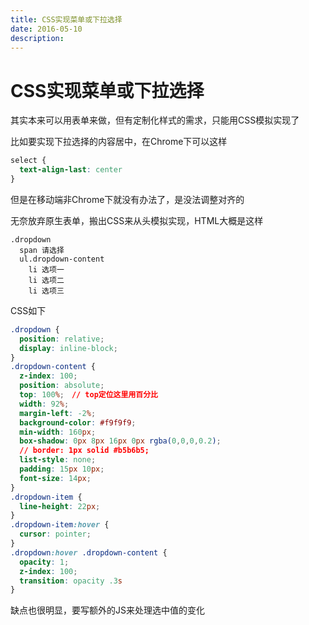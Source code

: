 ```yaml
---
title: CSS实现菜单或下拉选择
date: 2016-05-10
description: 
---
```


# CSS实现菜单或下拉选择

其实本来可以用表单来做，但有定制化样式的需求，只能用CSS模拟实现了

比如要实现下拉选择的内容居中，在Chrome下可以这样

``` css
select {
  text-align-last: center
}
```

但是在移动端非Chrome下就没有办法了，是没法调整对齐的

无奈放弃原生表单，搬出CSS来从头模拟实现，HTML大概是这样

``` jade
.dropdown
  span 请选择
  ul.dropdown-content
    li 选项一    
    li 选项二    
    li 选项三    
```

CSS如下

``` css
.dropdown {
  position: relative;
  display: inline-block;
}
.dropdown-content {
  z-index: 100;
  position: absolute;
  top: 100%;　// top定位这里用百分比
  width: 92%;
  margin-left: -2%;
  background-color: #f9f9f9;
  min-width: 160px;
  box-shadow: 0px 8px 16px 0px rgba(0,0,0,0.2);
  // border: 1px solid #b5b6b5;
  list-style: none;
  padding: 15px 10px;
  font-size: 14px;
}
.dropdown-item {
  line-height: 22px;
}
.dropdown-item:hover {
  cursor: pointer;
}
.dropdown:hover .dropdown-content {
  opacity: 1;
  z-index: 100;
  transition: opacity .3s
}
```

缺点也很明显，要写额外的JS来处理选中值的变化
